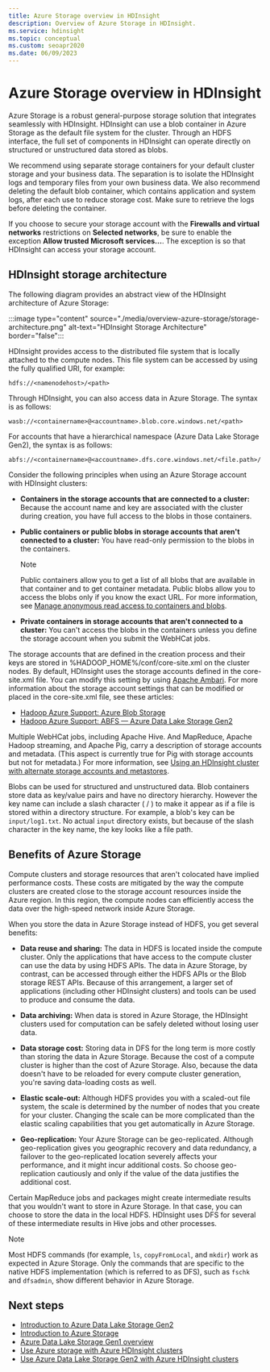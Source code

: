 ```yaml
---
title: Azure Storage overview in HDInsight
description: Overview of Azure Storage in HDInsight.
ms.service: hdinsight
ms.topic: conceptual
ms.custom: seoapr2020
ms.date: 06/09/2023
---
```


# Azure Storage overview in HDInsight

Azure Storage is a robust general-purpose storage solution that integrates seamlessly with HDInsight. HDInsight can use a blob container in Azure Storage as the default file system for the cluster. Through an HDFS interface, the full set of components in HDInsight can operate directly on structured or unstructured data stored as blobs.

We recommend using separate storage containers for your default cluster storage and your business data. The separation is to isolate the HDInsight logs and temporary files from your own business data. We also recommend deleting the default blob container, which contains application and system logs, after each use to reduce storage cost. Make sure to retrieve the logs before deleting the container.

If you choose to secure your storage account with the **Firewalls and virtual networks** restrictions on **Selected networks**, be sure to enable the exception **Allow trusted Microsoft services...**. The exception is so that HDInsight can access your storage account.

## HDInsight storage architecture

The following diagram provides an abstract view of the HDInsight architecture of Azure Storage:

:::image type="content" source="./media/overview-azure-storage/storage-architecture.png" alt-text="HDInsight Storage Architecture" border="false":::

HDInsight provides access to the distributed file system that is locally attached to the compute nodes. This file system can be accessed by using the fully qualified URI, for example:

`hdfs://<namenodehost>/<path>`

Through HDInsight, you can also access data in Azure Storage. The syntax is as follows:

`wasb://<containername>@<accountname>.blob.core.windows.net/<path>`

For accounts that have a hierarchical namespace (Azure Data Lake Storage Gen2), the syntax is as follows:

`abfs://<containername>@<accountname>.dfs.core.windows.net/<file.path>/`

Consider the following principles when using an Azure Storage account with HDInsight clusters:

- **Containers in the storage accounts that are connected to a cluster:** Because the account name and key are associated with the cluster during creation, you have full access to the blobs in those containers.

- **Public containers or public blobs in storage accounts that aren't connected to a cluster:** You have read-only permission to the blobs in the containers.
  
  > [!NOTE]
  > Public containers allow you to get a list of all blobs that are available in that container and to get container metadata. Public blobs allow you to access the blobs only if you know the exact URL. For more information, see [Manage anonymous read access to containers and blobs](../storage/blobs/anonymous-read-access-configure.md).

- **Private containers in storage accounts that aren't connected to a cluster:** You can't access the blobs in the containers unless you define the storage account when you submit the WebHCat jobs.

The storage accounts that are defined in the creation process and their keys are stored in %HADOOP_HOME%/conf/core-site.xml on the cluster nodes. By default, HDInsight uses the storage accounts defined in the core-site.xml file. You can modify this setting by using [Apache Ambari](./hdinsight-hadoop-manage-ambari.md). For more information about the storage account settings that can be modified or placed in the core-site.xml file, see these articles:

- [Hadoop Azure Support: Azure Blob Storage](https://hadoop.apache.org/docs/stable/hadoop-azure/index.html)
- [Hadoop Azure Support: ABFS — Azure Data Lake Storage Gen2](https://hadoop.apache.org/docs/stable/hadoop-azure/abfs.html)

Multiple WebHCat jobs, including Apache Hive. And MapReduce, Apache Hadoop streaming, and Apache Pig, carry a description of storage accounts and metadata. (This aspect is currently true for Pig with storage accounts but not for metadata.) For more information, see [Using an HDInsight cluster with alternate storage accounts and metastores](https://social.technet.microsoft.com/wiki/contents/articles/23256.using-an-hdinsight-cluster-with-alternate-storage-accounts-and-metastores.aspx).

Blobs can be used for structured and unstructured data. Blob containers store data as key/value pairs and have no directory hierarchy. However the key name can include a slash character ( / )  to make it appear as if a file is stored within a directory structure. For example, a blob's key can be `input/log1.txt`. No actual `input` directory exists, but because of the slash character in the key name, the key looks like a file path.

## Benefits of Azure Storage

Compute clusters and storage resources that aren't colocated have implied performance costs. These costs are mitigated by the way the compute clusters are created close to the storage account resources inside the Azure region. In this region, the compute nodes can efficiently access the data over the high-speed network inside Azure Storage.

When you store the data in Azure Storage instead of HDFS, you get several benefits:

- **Data reuse and sharing:** The data in HDFS is located inside the compute cluster. Only the applications that have access to the compute cluster can use the data by using HDFS APIs. The data in Azure Storage, by contrast, can be accessed through either the HDFS APIs or the Blob storage REST APIs. Because of this arrangement, a larger set of applications (including other HDInsight clusters) and tools can be used to produce and consume the data.

- **Data archiving:** When data is stored in Azure Storage, the HDInsight clusters used for computation can be safely deleted without losing user data.

- **Data storage cost:** Storing data in DFS for the long term is more costly than storing the data in Azure Storage. Because the cost of a compute cluster is higher than the cost of Azure Storage. Also, because the data doesn't have to be reloaded for every compute cluster generation, you're saving data-loading costs as well.

- **Elastic scale-out:** Although HDFS provides you with a scaled-out file system, the scale is determined by the number of nodes that you create for your cluster. Changing the scale can be more complicated than the elastic scaling capabilities that you get automatically in Azure Storage.

- **Geo-replication:** Your Azure Storage can be geo-replicated. Although geo-replication gives you geographic recovery and data redundancy, a failover to the geo-replicated location severely affects your performance, and it might incur additional costs. So choose geo-replication cautiously and only if the value of the data justifies the additional cost.

Certain MapReduce jobs and packages might create intermediate results that you wouldn't want to store in Azure Storage. In that case, you can choose to store the data in the local HDFS. HDInsight uses DFS for several of these intermediate results in Hive jobs and other processes.

> [!NOTE]  
> Most HDFS commands (for example, `ls`, `copyFromLocal`, and `mkdir`) work as expected in Azure Storage. Only the commands that are specific to the native HDFS implementation (which is referred to as DFS), such as `fschk` and `dfsadmin`, show different behavior in Azure Storage.

## Next steps

- [Introduction to Azure Data Lake Storage Gen2](../storage/blobs/data-lake-storage-introduction.md)
- [Introduction to Azure Storage](../storage/common/storage-introduction.md)
- [Azure Data Lake Storage Gen1 overview](./overview-data-lake-storage-gen1.md)
- [Use Azure storage with Azure HDInsight clusters](hdinsight-hadoop-use-blob-storage.md)
- [Use Azure Data Lake Storage Gen2 with Azure HDInsight clusters](hdinsight-hadoop-use-data-lake-storage-gen2.md)
